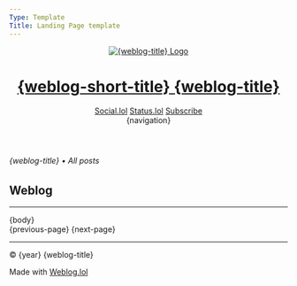 ```yaml
---
Type: Template
Title: Landing Page template
---
```


<!DOCTYPE html>
<html lang="en">
  <!-- Landing Page template -->
  <!-- weblog/templates/landing-page-template.md -->
  <!-- HEAD -->
  <head>
    <meta charset="UTF-8">
    <meta name="viewport" content="width=device-width, initial-scale=1">
    <title>{weblog-title}{separator}Blog</title>
    <meta property="og:title" content="{weblog-title}">
    <meta name="description" content="{weblog-description}">
    <meta property="og:description" content="{weblog-description}">
    <meta property="og:type" content="article">
    <meta property="og:url" content="{permalink}">
    <meta property="og:image" content="https://profiles.cache.lol/luxury-format/picture.png">
    <!-- FEDIVERSE CREATOR -->
    <meta name="fediverse:creator" content="@luxury_format@social.lol">
    <!-- FEEDS -->
    <link rel="alternate" type="application/atom+xml" title="{weblog-title} Atom Feed" href="https://luxury-format.weblog.lol/atom.xml">
    <link rel="alternate" type="application/rss+xml" title="{weblog-title} RSS Feed" href="https://luxury-format.weblog.lol/rss.xml">
    <link rel="alternate" type="application/json" title="{weblog-title} JSON Feed" href="https://luxury-format.weblog.lol/feed.json">
    <!-- BLOGROLL -->
    <!-- <link rel="blogroll" type="text/xml" href="/blogroll/opml.xml" title="{weblog-title} blogroll"> -->
    <!-- ICONS -->
    <!-- FAVICON.ICO -->
    <link rel='icon' href='https://luxury-format.omg.lol/favicon.ico'>
    <!-- FAVICON.ICO for older browsers/tools -->
    <link rel="shortcut icon" href="https://luxury-format.omg.lol/favicon.ico">
    <!-- iOS Home‑Screen icon -->
    <link rel="apple-touch-icon" href="https://profiles.cache.lol/luxury-format/picture.png">
    <meta name="apple-mobile-web-app-title" content="LF.">
    <meta name="apple-mobile-web-app-capable" content="yes">
    <!-- Safari pinned tab -->
    <!-- A monochrome SVG icon that adapts to Safari’s toolbar theme
    <link rel="mask-icon" href="https://profiles.cache.lol/luxury-format/picture.png" color="#0062FF"> -->
    <!-- Tile color in Windows/Edge
    <meta name="msapplication-TileColor" content="#F2F2F7">
    <meta name="msapplication-TileImage" content="https://profiles.cache.lol/luxury-format/picture.png"> -->
    <link rel="manifest" href="/site.webmanifest">
    <!-- <meta name="msapplication-TileColor" content="#F2F2F7"> -->
    <!-- COLOR SCHEME: LIGHT DARK -->
    <meta name="color-scheme" content="light dark">
    <!-- THEME COLOR -->
    <meta name="theme-color" content="#F2F2F7" media="(prefers-color-scheme: light)">
    <meta name="theme-color" content="#1C1C1E" media="(prefers-color-scheme: dark)">
    <!-- FONTS: Atkinson Hyperlegible and Source Code Pro -->
    <link rel="preconnect" href="https://fonts.bunny.net" crossorigin="anonymous" referrerpolicy="no-referrer">
    <link rel="stylesheet" href="https://fonts.bunny.net/css?family=atkinson-hyperlegible:400,400i,700,700i%7Csource-code-pro:400,700&display=swap" crossorigin="anonymous" referrerpolicy="no-referrer">
    <!-- Font Awesome Icons -->
    <link rel="preconnect" href="https://cdnjs.cloudflare.com" crossorigin="anonymous" referrerpolicy="no-referrer">
    <link rel="stylesheet" href="https://cdnjs.cloudflare.com/ajax/libs/font-awesome/6.7.2/css/all.min.css" crossorigin="anonymous" referrerpolicy="no-referrer">
    <!-- Highlight -->
    <!-- /style.css -->
    <link rel="stylesheet" href="/style.css">
  </head>
  <!-- BODY -->
  <body>
    <!-- HEADER -->
    <header class="weblog-header">
      <!-- First row: Logo+Title and Social Icons -->
      <div class="header-top-row">
        <div class="logo-title">
          <a href="/home">
            <img src="https://profiles.cache.lol/luxury-format/picture.png" alt="{weblog-title} Logo">
            <h1 class="weblog-title">
              <span class="short">{weblog-short-title}</span>
              <span class="long">{weblog-title}</span>
            </h1>
          </a>
        </div>
        <div class="header-icons">
          <a href="https://social.lol/@luxury_format" aria-label="Social.lol"><i class="fa-brands fa-mastodon"></i><span>Social.lol</span></a>
          <a href="https://luxury-format.status.lol" aria-lanel="Status.lol"><i class="fa-solid fa-face-grin"></i><span>Status.lol</span></a>
          <a href="https://luxury-format.weblog.lol/subscribe" aria-label="Subscribe"><i class="fa-solid fa-rss"></i><span>Subscribe</span></a>
        </div>
      </div>
      <!-- Second row: Navigation Menu -->
      <div class="weblog-navigation">
        {navigation}
      </div>
    </header>
    </div>
    <!-- MAIN -->
    <main>
      <div class="page-navigation">
        <h6>{weblog-title} • All posts</h6>
      </div>
      <h2 class="page-title">Weblog</h2>
      <hr>
      {body}
      <nav class="landing-page-pagination">
        {previous-page}
        {next-page}
      </nav>
    </main>
    <!-- FOOTER -->
    <footer>
      <hr>
      <p>&copy; {year} {weblog-title}</p>
      <p class="footer-weblog-p">Made with <a href="https://home.omg.lol/referred-by/luxury-format">Weblog.lol</a></p>
    </footer>
  </body>
</html>

